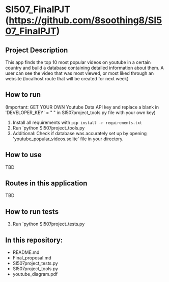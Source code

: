# SI507_FinalPJT (https://github.com/8soothing8/SI507_FinalPJT)

## Project Description

This app finds the top 10 most popular videos on youtube in a certain country and build a database containing detailed information about them. 
A user can see the video that was most viewed, or most liked through an website (localhost route that will be created for next week)    

## How to run  
(Important: GET YOUR OWN Youtube Data API key and replace a blank in 'DEVELOPER_KEY' = " " in SI507project_tools.py file with your own key)
1. Install all requirements with `pip install -r requirements.txt`
2. Run `python SI507project_tools.py
3. Additional: Check if database was accurately set up by opening 'youtube_popular_videos.sqlite' file in your directory.  

## How to use  

TBD

## Routes in this application   

TBD

## How to run tests
3. Run `python SI507project_tests.py 

## In this repository:
- README.md
- Final_proposal.md	
- SI507project_tests.py	
- SI507project_tools.py	
- youtube_diagram.pdf
